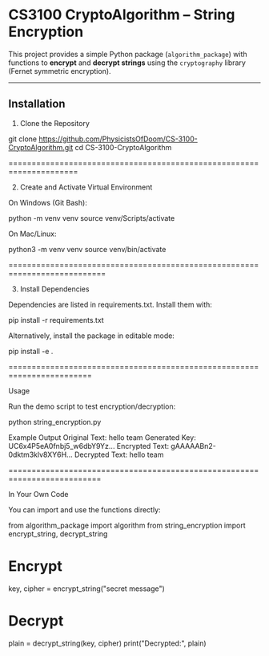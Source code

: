 # CS3100 CryptoAlgorithm – String Encryption

This project provides a simple Python package (`algorithm_package`) with functions to **encrypt** and **decrypt strings** using the `cryptography` library (Fernet symmetric encryption).

---

## Installation

1. Clone the Repository

git clone https://github.com/PhysicistsOfDoom/CS-3100-CryptoAlgorithm.git
cd CS-3100-CryptoAlgorithm


=====================================================================

2. Create and Activate Virtual Environment

On Windows (Git Bash):

python -m venv venv
source venv/Scripts/activate


On Mac/Linux:

python3 -m venv venv
source venv/bin/activate


===========================================================================

3. Install Dependencies

Dependencies are listed in requirements.txt. Install them with:

pip install -r requirements.txt


Alternatively, install the package in editable mode:

pip install -e .

========================================================================

Usage

Run the demo script to test encryption/decryption:

python string_encryption.py

Example Output
Original Text:   hello team
Generated Key:   UC6x4P5eA0fnbj5_w6dbY9Yz...
Encrypted Text:  gAAAAABn2-0dktm3klv8XY6H...
Decrypted Text:  hello team

==========================================================================


In Your Own Code

You can import and use the functions directly:

from algorithm_package import algorithm
from string_encryption import encrypt_string, decrypt_string

# Encrypt
key, cipher = encrypt_string("secret message")

# Decrypt
plain = decrypt_string(key, cipher)
print("Decrypted:", plain)